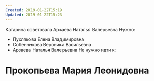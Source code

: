 ```yaml
---
Created: 2019-01-22T15:19
Updated: 2019-01-22T15:23
---
```

Катарина советовала Арзаева Наталья Валерьевна
Нужно:
- Пухлякова Елена Владимировна
- Собенникова Вероника Васильевна
- Арзаева Наталья Валерьевна
Не нужно идти к:
# Прокопьева Мария Леонидовна